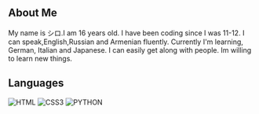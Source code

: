 ## About Me 
My name is シロ.I am 16 years old.
I have been coding since I was 11-12.
I can speak,English,Russian and Armenian fluently. Currently I'm learning, German, Italian and Japanese.
I can easily get along with people. Im willing to learn new things.
## Languages 
![HTML](https://www.w3.org/html/logo/downloads/HTML5_Logo_256.png)
![CSS3](https://cdn.iconscout.com/icon/free/png-256/css-131-722685.png) 
![PYTHON](https://leeweimin.com/wp-content/uploads/2018/09/icons8-python-1.svg)
